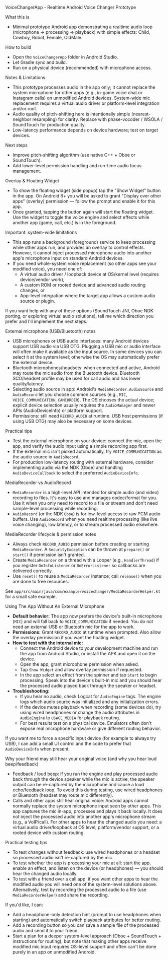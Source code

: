 VoiceChangerApp - Realtime Android Voice Changer Prototype

What this is

- Minimal prototype Android app demonstrating a realtime audio loop (microphone -> processing -> playback) with simple effects: Child, Cowboy, Robot, Female, OldMale.

How to build

- Open the `VoiceChangerApp` folder in Android Studio.
- Let Gradle sync and build.
- Run on a physical device (recommended) with microphone access.

Notes & Limitations

- This prototype processes audio in the app only; it cannot replace the system microphone for other apps (e.g., in-game voice chat or Instagram calls) on unmodified Android devices. System-wide mic replacement requires a virtual audio driver or platform-level integration and/or root.
- Audio quality of pitch-shifting here is intentionally simple (nearest-neighbor resampling) for clarity. Replace with phase-vocoder / WSOLA / SoundTouch for production quality.
- Low-latency performance depends on device hardware; test on target devices.

Next steps

- Improve pitch-shifting algorithm (use native C++ + Oboe or SoundTouch).
- Add lower-level permission handling and run-time audio focus management.

Overlay & Floating Widget

- To show the floating widget (side popup) tap the "Show Widget" button in the app. On Android 6+ you will be asked to grant "Display over other apps" (overlay) permission — follow the prompt and enable it for this app.
- Once granted, tapping the button again will start the floating widget. Use the widget to toggle the voice engine and select effects while another app (game, call, etc.) is in the foreground.

Important: system-wide limitations

- This app runs a background (foreground) service to keep processing while other apps run, and provides an overlay to control effects. However, it cannot inject processed microphone audio into another app's microphone input on standard Android devices.
- If you need whole-system voice replacement (so other apps see your modified voice), you need one of:
  - A virtual audio driver / loopback device at OS/kernel level (requires device/vendor work),
  - A custom ROM or rooted device and advanced audio routing changes, or
  - App-level integration where the target app allows a custom audio source or plugin.

If you want help with any of these options (SoundTouch JNI, Oboe NDK porting, or exploring virtual audio solutions), tell me which direction you prefer and I'll implement the next steps.

External microphone (USB/Bluetooth) notes

- USB microphones or USB audio interfaces: many Android devices support USB audio via USB OTG. Plugging a USB mic or audio interface will often make it available as the input source. In some devices you can select it at the system level; otherwise the OS may automatically prefer the external device.
- Bluetooth microphones/headsets: when connected and active, Android may route the mic audio from the Bluetooth device. Bluetooth SCO/headset profile may be used for call audio and has lower quality/latency.
- Selecting audio source in app: Android's `MediaRecorder.AudioSource` and `AudioRecord` let you choose common sources (e.g., `MIC`, `VOICE_COMMUNICATION`, `CAMCORDER`). The OS chooses the actual device; explicit device selection usually requires the `AudioManager` and newer APIs (AudioDeviceInfo) or platform support.
- Permissions: still need `RECORD_AUDIO` at runtime. USB host permissions (if using USB OTG) may also be necessary on some devices.

Practical tips

- Test the external microphone on your device: connect the mic, open the app, and verify the audio input using a simple recording app first.
- If the external mic isn't picked automatically, try `VOICE_COMMUNICATION` as the audio source in `AudioRecord`.
- For production low-latency routing with external hardware, consider implementing audio via the NDK (Oboe) and handling `AudioDeviceCallback` to select the preferred `AudioDeviceInfo`.

MediaRecorder vs AudioRecord

- `MediaRecorder` is a high-level API intended for simple audio (and video) recording to files. It's easy to use and manages codec/format for you. Use it when you only need to record to a file or stream and don't need sample-level processing while recording.
- `AudioRecord` (or the NDK `Oboe`) is for low-level access to raw PCM audio buffers. Use `AudioRecord` when you need realtime processing (like live voice changing), low latency, or to stream processed audio elsewhere.

MediaRecorder lifecycle & permission notes

- Always check `RECORD_AUDIO` permission before creating or starting `MediaRecorder`. A `SecurityException` can be thrown at `prepare()` or `start()` if permission isn't granted.
- Create `MediaRecorder` on a thread with a Looper (e.g., `HandlerThread`) if you register `OnInfoListener` or `OnErrorListener` so callbacks are delivered correctly.
- Use `reset()` to reuse a `MediaRecorder` instance; call `release()` when you are done to free resources.

See `app/src/main/java/com/example/voicechanger/MediaRecorderHelper.kt` for a small safe example.

Using The App Without An External Microphone

- **Default behavior:** The app now prefers the device's built-in microphone (`MIC`) and will fall back to `VOICE_COMMUNICATION` if needed. You do not need an external USB or Bluetooth mic for the app to work.
- **Permissions:** Grant `RECORD_AUDIO` at runtime when prompted. Also allow the overlay permission if you want the floating widget.
- **How to test with the internal mic:**
  - Connect the Android device to your development machine and run the app from Android Studio, or install the APK and open it on the device.
  - Open the app, grant microphone permission when asked.
  - Tap `Show Widget` and allow overlay permission if requested.
  - In the app select an effect from the spinner and tap `Start` to begin processing. Speak into the device's built-in mic and you should hear the processed audio played back through the speaker or headset.
- **Troubleshooting:**
  - If you hear no audio, check Logcat for `AudioEngine` tags. The engine logs which audio source was initialized and any initialization errors.
  - If the device mutes playback when recording (some devices do), try using wired headphones or change the audio attributes in `AudioEngine` to `USAGE_MEDIA` for playback routing.
  - For best results test on a physical device. Emulators often don't expose real microphone hardware or give different routing behavior.

If you want me to force a specific input device (for example to always try USB), I can add a small UI control and the code to prefer that `AudioDeviceInfo` when present.

Why your friend may still hear your original voice (and why you hear loud beep/feedback)

- Feedback / loud beep: if you run the engine and play processed audio back through the device speaker while the mic is active, the speaker output can be re-captured by the microphone and cause a loud echo/feedback loop. To avoid this during testing, use wired headphones or Bluetooth (headset may route mic differently).
- Calls and other apps still hear original voice: Android apps cannot normally replace the system microphone input seen by other apps. This app captures the mic in-app, processes and plays it back locally. It does not inject the processed audio into another app's microphone stream (e.g., a VoIP/call). For other apps to hear the changed audio you need: a virtual audio driver/loopback at OS level, platform/vendor support, or a rooted device with custom routing.

Practical testing tips

- To test changes without feedback: use wired headphones or a headset so processed audio isn't re-captured by the mic.
- To test whether the app is processing your mic at all: start the app, enable an effect, and listen on the device (or headphones) — you should hear the changed audio locally.
- To test with a friend over a call app: if you want other apps to hear the modified audio you will need one of the system-level solutions above. Alternatively, test by recording the processed audio to a file (use `MediaRecorderHelper`) and share the recording.

If you'd like, I can:

- Add a headphone-only detection hint (prompt to use headphones when starting) and automatically switch playback attributes for better routing.
- Add a recording button so you can save a sample file of the processed audio and send it to your friend.
- Start a plan for a deeper system-level approach (Oboe + SoundTouch + instructions for routing), but note that making other apps receive modified mic input requires OS-level support and often can't be done purely in an app on unmodified Android.
